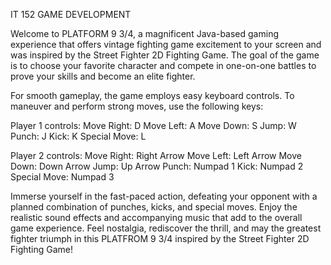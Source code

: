 IT 152 GAME DEVELOPMENT


Welcome to PLATFORM 9 3/4, a magnificent Java-based gaming experience that offers vintage fighting game excitement to your screen and was inspired by the Street Fighter 2D Fighting Game. The goal of the game is to choose your favorite character and compete in one-on-one battles to prove your skills and become an elite fighter.

For smooth gameplay, the game employs easy keyboard controls. To maneuver and perform strong moves, use the following keys:

Player 1 controls: Move Right: D Move Left: A Move Down: S Jump: W Punch: J Kick: K Special Move: L


Player 2 controls: Move Right: Right Arrow Move Left: Left Arrow Move Down: Down Arrow Jump: Up Arrow Punch: Numpad 1 Kick: Numpad 2 Special Move: Numpad 3

Immerse yourself in the fast-paced action, defeating your opponent with a planned combination of punches, kicks, and special moves. Enjoy the realistic sound effects and accompanying music that add to the overall game experience. Feel nostalgia, rediscover the thrill, and may the greatest fighter triumph in this PLATFROM 9 3/4 inspired by the Street Fighter 2D Fighting Game!
